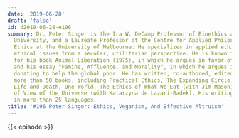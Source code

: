```yaml
---
date: '2019-06-28'
draft: 'false'
id: d2019-06-28-e196
summary: Dr. Peter Singer is the Ira W. DeCamp Professor of Bioethics at Princeton
  University, and a Laureate Professor at the Centre for Applied Philosophy and Public
  Ethics at the University of Melbourne. He specializes in applied ethics and approaches
  ethical issues from a secular, utilitarian perspective. He is known in particular
  for his book Animal Liberation (1975), in which he argues in favor of veganism,
  and his essay "Famine, Affluence, and Morality", in which he argues in favor of
  donating to help the global poor. He has written, co-authored, edited or co-edited
  more than 50 books, including Practical Ethics, The Expanding Circle, Rethinking
  Life and Death, One World, The Ethics of What We Eat (with Jim Mason) and The Point
  of View of the Universe (with Katarzyna de Lazari-Radek). His writings have appeared
  in more than 25 languages.
title: '#196 Peter Singer: Ethics, Veganism, And Effective Altruism'
---
```

{{< episode >}}
